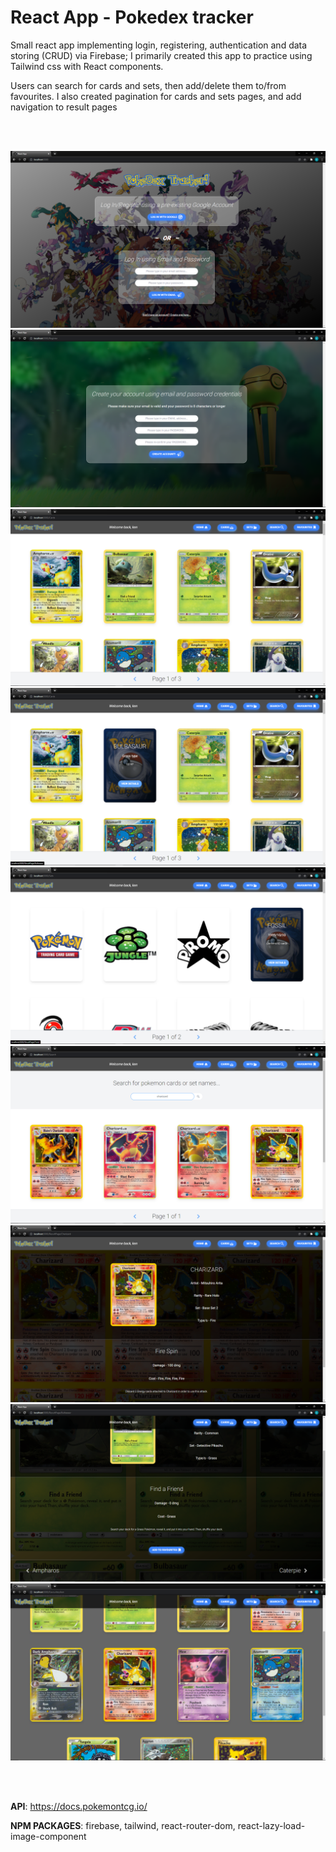 # React App - Pokedex tracker

Small react app implementing login, registering, authentication and data storing (CRUD) via Firebase; I primarily created this app to practice using Tailwind css with React components.

Users can search for cards and sets, then add/delete them to/from favourites. I also created pagination for cards and sets pages, and add navigation to result pages

<br/>
<br/>

![Alt text](./src/Res/Images/sampleScreenshot1.png?raw=true "Login")
![Alt text](./src/Res/Images/sampleScreenshot2.png?raw=true "Register")
![Alt text](./src/Res/Images/sampleScreenshot3.png?raw=true "Cards")
![Alt text](./src/Res/Images/sampleScreenshot4.png?raw=true "Cards2") 
![Alt text](./src/Res/Images/sampleScreenshot5.png?raw=true "Sets") 
![Alt text](./src/Res/Images/sampleScreenshot6.png?raw=true "Search") 
![Alt text](./src/Res/Images/sampleScreenshot7.png?raw=true "ResultPage") 
![Alt text](./src/Res/Images/sampleScreenshot8.png?raw=true "ResultPage2")
![Alt text](./src/Res/Images/sampleScreenshot9.png?raw=true "Favourites")  

<br/>
<br/>

__API__: https://docs.pokemontcg.io/

__NPM PACKAGES__: firebase, tailwind, react-router-dom, react-lazy-load-image-component